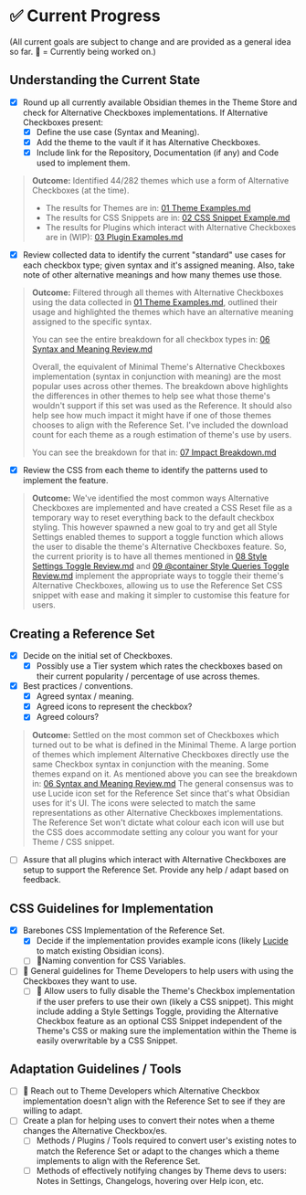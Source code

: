 # ✅ Current Progress

(All current goals are subject to change and are provided as a general idea so far. 📌 = Currently being worked on.)

## Understanding the Current State 
- [x] Round up all currently available Obsidian themes in the Theme Store and check for Alternative Checkboxes implementations. If Alternative Checkboxes present:
	- [x] Define the use case (Syntax and Meaning).
	- [x] Add the theme to the vault if it has Alternative Checkboxes.
	- [x] Include link for the Repository, Documentation (if any) and Code used to implement them.
> **Outcome:** Identified 44/282 themes which use a form of Alternative Checkboxes (at the time).
> - The results for Themes are in: [01 Theme Examples.md](https://github.com/damiankorcz/Alternative-Checkboxes-Reference-Set/blob/main/Research%20Vault/01%20Theme%20Examples.md)
> - The results for CSS Snippets are in: [02 CSS Snippet Example.md](https://github.com/damiankorcz/Alternative-Checkboxes-Reference-Set/blob/main/Research%20Vault/02%20CSS%20Snippet%20Examples.md)
> - The results for Plugins which interact with Alternative Checkboxes are in (WIP): [03 Plugin Examples.md](https://github.com/damiankorcz/Alternative-Checkboxes-Reference-Set/blob/main/Research%20Vault/03%20Plugin%20Examples.md)

- [x] Review collected data to identify the current "standard" use cases for each checkbox type; given syntax and it's assigned meaning. Also, take note of other alternative meanings and how many themes use those.
> **Outcome:** Filtered through all themes with Alternative Checkboxes using the data collected in [01 Theme Examples.md](https://github.com/damiankorcz/Alternative-Checkboxes-Reference-Set/blob/main/Research%20Vault/01%20Theme%20Examples.md), outlined their usage and highlighted the themes which have an alternative meaning assigned to the specific syntax. 
> 
> You can see the entire breakdown for all checkbox types in: [06 Syntax and Meaning Review.md](https://github.com/damiankorcz/Alternative-Checkboxes-Reference-Set/blob/main/Research%20Vault/06%20Syntax%20and%20Meaning%20Review.md)
> 
> Overall, the equivalent of Minimal Theme's Alternative Checkboxes implementation (syntax in conjunction with meaning) are the most popular uses across other themes. The breakdown above highlights the differences in other themes to help see what those theme's wouldn't support if this set was used as the Reference. It should also help see how much impact it might have if one of those themes chooses to align with the Reference Set. I've included the download count for each theme as a rough estimation of theme's use by users.
> 
> You can see the breakdown for that in: [07 Impact Breakdown.md](https://github.com/damiankorcz/Alternative-Checkboxes-Reference-Set/blob/main/Research%20Vault/07%20Impact%20Breakdown.md)

- [x]  Review the CSS from each theme to identify the patterns used to implement the feature.
> **Outcome:** We've identified the most common ways Alternative Checkboxes are implemented and have created a CSS Reset file as a temporary way to reset everything back to the default checkbox styling. This however spawned a new goal to try and get all Style Settings enabled themes to support a toggle function which allows the user to disable the theme's Alternative Checkboxes feature. So, the current priority is to have all themes mentioned in [08 Style Settings Toggle Review.md](https://github.com/damiankorcz/Alternative-Checkboxes-Reference-Set/blob/main/Research%20Vault/08%20Style%20Settings%20Toggle%20Review.md) and [09 @container Style Queries Toggle Review.md](https://github.com/damiankorcz/Alternative-Checkboxes-Reference-Set/blob/main/Research%20Vault/09%20%40container%20Style%20Queries%20Toggle%20Review.md) implement the appropriate ways to toggle their theme's Alternative Checkboxes, allowing us to use the Reference Set CSS snippet with ease and making it simpler to customise this feature for users.

## Creating a Reference Set
- [x] Decide on the initial set of Checkboxes.
	- [x] Possibly use a Tier system which rates the checkboxes based on their current popularity / percentage of use across themes.
- [x] Best practices / conventions.
	- [x] Agreed syntax / meaning.
	- [x] Agreed icons to represent the checkbox?
	- [x] Agreed colours?
> **Outcome:** Settled on the most common set of Checkboxes which turned out to be what is defined in the Minimal Theme. A large portion of themes which implement Alternative Checkboxes directly use the same Checkbox syntax in conjunction with the meaning. Some themes expand on it. As mentioned above you can see the breakdown in: [06 Syntax and Meaning Review.md](https://github.com/damiankorcz/Alternative-Checkboxes-Reference-Set/blob/main/06%20Syntax%20and%20Meaning%20Review.md)
> The general consensus was to use Lucide icon set for the Reference Set since that's what Obsidian uses for it's UI. The icons were selected to match the same representations as other Alternative Checkboxes implementations. The Reference Set won't dictate what colour each icon will use but the CSS does accommodate setting any colour you want for your Theme / CSS snippet.

- [ ] Assure that all plugins which interact with Alternative Checkboxes are setup to support the Reference Set. Provide any help / adapt based on feedback.

## CSS Guidelines for Implementation
- [x] Barebones CSS Implementation of the Reference Set.
	- [x] Decide if the implementation provides example icons (likely [Lucide](https://lucide.dev/) to match existing Obsidian icons).
	- [ ] 📌Naming convention for CSS Variables.
- [ ] 📌 General guidelines for Theme Developers to help users with using the Checkboxes they want to use.
	- [ ] 📌 Allow users to fully disable the Theme's Checkbox implementation if the user prefers to use their own (likely a CSS snippet). This might include adding a Style Settings Toggle, providing the Alternative Checkbox feature as an optional CSS Snippet independent of the Theme's CSS or making sure the implementation within the Theme is easily overwritable by a CSS Snippet.

## Adaptation Guidelines / Tools
- [ ] 📌 Reach out to Theme Developers which Alternative Checkbox implementation doesn't align with the Reference Set to see if they are willing to adapt. 
- [ ] Create a plan for helping uses to convert their notes when a theme changes the Alternative Checkbox/es.
	- [ ] Methods / Plugins / Tools required to convert user's existing notes to match the Reference Set or adapt to the changes which a theme implements to align with the Reference Set.
	- [ ] Methods of effectively notifying changes by Theme devs to users: Notes in Settings, Changelogs, hovering over Help icon, etc.
